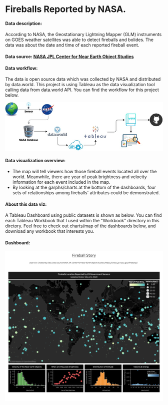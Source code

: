 # Fireballs Reported by NASA.

#### Data description:

According to NASA, the Geostationary Lightning Mapper (GLM) instruments on GOES weather satellites was able to detect fireballs and bolides. The data was about the date and time of each reported fireball event.

#### Data source: [NASA JPL Center for Near Earth Object Studies](https://cneos.jpl.nasa.gov/fireballs/)

#### Data workflow:
The data is open source data which was collected by NASA and distributed by data.world. This project is using Tableau as the data visualization tool calling data from data.world API. You can find the workflow for this project below.

<p align="center">
  <img src="./Workbook/workflow.jpg" alt="fireballs workflow"/>
</p>

#### Data visualization overview:

- The map will tell viewers how those fireball events located all over the world. Meanwhile, there are year of peak brightness and velocity	information for each event included in the map.
- By looking at the garphs/charts at the bottom of the dashboards, four sets of relationships among fireballs' attributes could be demonstrated.

#### About this data viz:

A Tableau Dashboard using public datasets is shown as below. You can find each Tableau Workbook that I used within the "Workbook" directory in this dirctory. Feel free to check out charts/map of the dashboards below, and download any workbook that interests you. 

#### Dashboard:

<p align="center">
	<img src="./nasa_fireballs.png" alt="fireballs_dashboard">
</p>